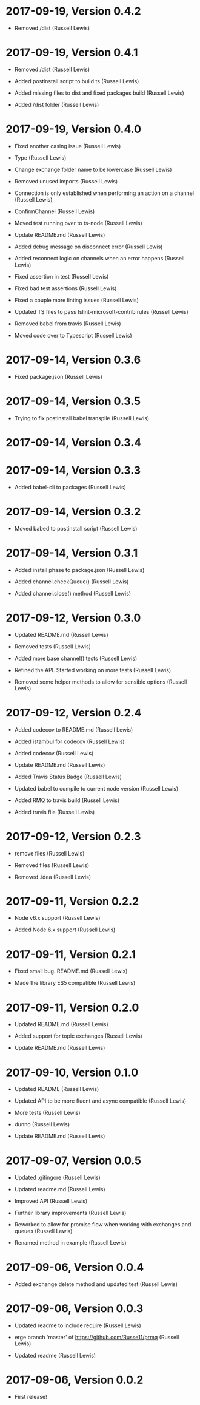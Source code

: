 2017-09-19, Version 0.4.2
=========================

 * Removed /dist (Russell Lewis)


2017-09-19, Version 0.4.1
=========================

 * Removed /dist (Russell Lewis)

 * Added postinstall script to build ts (Russell Lewis)

 * Added missing files to dist and fixed packages build (Russell Lewis)

 * Added /dist folder (Russell Lewis)


2017-09-19, Version 0.4.0
=========================

 * Fixed another casing issue (Russell Lewis)

 * Type (Russell Lewis)

 * Change exchange folder name to be lowercase (Russell Lewis)

 * Removed unused imports (Russell Lewis)

 * Connection is only established when performing an action on a channel (Russell Lewis)

 * ConfirmChannel (Russell Lewis)

 * Moved test running over to ts-node (Russell Lewis)

 * Update README.md (Russell Lewis)

 * Added debug message on disconnect error (Russell Lewis)

 * Added reconnect logic on channels when an error happens (Russell Lewis)

 * Fixed assertion in test (Russell Lewis)

 * Fixed bad test assertions (Russell Lewis)

 * Fixed a couple more linting issues (Russell Lewis)

 * Updated TS files to pass tslint-microsoft-contrib rules (Russell Lewis)

 * Removed babel from travis (Russell Lewis)

 * Moved code over to Typescript (Russell Lewis)


2017-09-14, Version 0.3.6
=========================

 * Fixed package.json (Russell Lewis)


2017-09-14, Version 0.3.5
=========================

 * Trying to fix postinstall babel transpile (Russell Lewis)


2017-09-14, Version 0.3.4
=========================



2017-09-14, Version 0.3.3
=========================

 * Added babel-cli to packages (Russell Lewis)


2017-09-14, Version 0.3.2
=========================

 * Moved babed to postinstall script (Russell Lewis)


2017-09-14, Version 0.3.1
=========================

 * Added install phase to package.json (Russell Lewis)

 * Added channel.checkQueue() (Russell Lewis)

 * Added channel.close() method (Russell Lewis)


2017-09-12, Version 0.3.0
=========================

 * Updated README.md (Russell Lewis)

 * Removed tests (Russell Lewis)

 * Added more base channel() tests (Russell Lewis)

 * Refined the API. Started working on more tests (Russell Lewis)

 * Removed some helper methods to allow for sensible options (Russell Lewis)


2017-09-12, Version 0.2.4
=========================

 * Added codecov to README.md (Russell Lewis)

 * Added istambul for codecov (Russell Lewis)

 * Added codecov (Russell Lewis)

 * Update README.md (Russell Lewis)

 * Added Travis Status Badge (Russell Lewis)

 * Updated babel to compile to current node version (Russell Lewis)

 * Added RMQ to travis build (Russell Lewis)

 * Added travis file (Russell Lewis)


2017-09-12, Version 0.2.3
=========================

 * remove files (Russell Lewis)

 * Removed files (Russell Lewis)

 * Removed .idea (Russell Lewis)


2017-09-11, Version 0.2.2
=========================

 * Node v6.x support (Russell Lewis)

 * Added Node 6.x support (Russell Lewis)


2017-09-11, Version 0.2.1
=========================

 * Fixed small bug. README.md (Russell Lewis)

 * Made the library ES5 compatible (Russell Lewis)


2017-09-11, Version 0.2.0
=========================

 * Updated README.md (Russell Lewis)

 * Added support for topic exchanges (Russell Lewis)

 * Update README.md (Russell Lewis)


2017-09-10, Version 0.1.0
=========================

 * Updated README (Russell Lewis)

 * Updated API to be more fluent and async compatible (Russell Lewis)

 * More tests (Russell Lewis)

 * dunno (Russell Lewis)

 * Update README.md (Russell Lewis)


2017-09-07, Version 0.0.5
=========================

 * Updated .gitingore (Russell Lewis)

 * Updated readme.md (Russell Lewis)

 * Improved API (Russell Lewis)

 * Further library improvements (Russell Lewis)

 * Reworked to allow for promise flow when working with exchanges and queues (Russell Lewis)

 * Renamed method in example (Russell Lewis)


2017-09-06, Version 0.0.4
=========================

 * Added exchange delete method and updated test (Russell Lewis)


2017-09-06, Version 0.0.3
=========================

 * Updated readme to include require (Russell Lewis)

 * erge branch 'master' of https://github.com/Russe11/prmq (Russell Lewis)

 * Updated readme (Russell Lewis)


2017-09-06, Version 0.0.2
=========================

 * First release!
